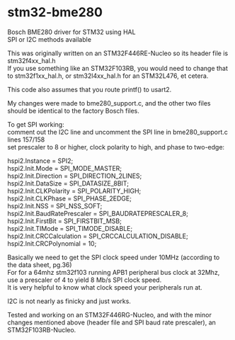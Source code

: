 # stm32-bme280
Bosch BME280 driver for STM32 using HAL<br>
SPI or I2C methods available

This was originally written on an STM32F446RE-Nucleo so its header file is stm32f4xx_hal.h<br>
If you use something like an STM32F103RB, you would need to change that to stm32f1xx_hal.h, or stm32l4xx_hal.h for an STM32L476, et cetera.

This code also assumes that you route printf() to usart2.

My changes were made to bme280_support.c, and the other two files should be identical to the factory Bosch files.

To get SPI working:<br>
comment out the I2C line and uncomment the SPI line in bme280_support.c lines 157/158<br>
set prescaler to 8 or higher, clock polarity to high, and phase to two-edge:<br>

  hspi2.Instance = SPI2;<br>
  hspi2.Init.Mode = SPI_MODE_MASTER;<br>
  hspi2.Init.Direction = SPI_DIRECTION_2LINES;<br>
  hspi2.Init.DataSize = SPI_DATASIZE_8BIT;<br>
  hspi2.Init.CLKPolarity = SPI_POLARITY_HIGH;<br>
  hspi2.Init.CLKPhase = SPI_PHASE_2EDGE;<br>
  hspi2.Init.NSS = SPI_NSS_SOFT;<br>
  hspi2.Init.BaudRatePrescaler = SPI_BAUDRATEPRESCALER_8;<br>
  hspi2.Init.FirstBit = SPI_FIRSTBIT_MSB;<br>
  hspi2.Init.TIMode = SPI_TIMODE_DISABLE;<br>
  hspi2.Init.CRCCalculation = SPI_CRCCALCULATION_DISABLE;<br>
  hspi2.Init.CRCPolynomial = 10;<br>
 
  Basically we need to get the SPI clock speed under 10MHz (according to the data sheet, pg.36)<br>
  For for a 64mhz stm32f103 running APB1 peripheral bus clock at 32Mhz, use a prescaler of 4 to yield 8 Mb/s SPI clock speed. <br>
  It is very helpful to know what clock speed your peripherals run at.
  
I2C is not nearly as finicky and just works.

Tested and working on an STM32F446RG-Nucleo, and with the minor changes mentioned above (header file and SPI baud rate prescaler), an STM32F103RB-Nucleo.

